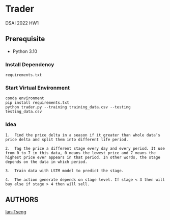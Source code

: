 # Trader

DSAI 2022 HW1

## Prerequisite
- Python 3.10

### Install Dependency
```
requirements.txt
```

### Start Virtual Environment
```
conda environment
pip install requirements.txt
python trader.py --training training_data.csv --testing testing_data.csv
```



### Idea 
```
1.  Find the price delta in a season if it greater than whole data’s price delta and split them into different life period.

2.  Tag the price a different stage every day and every period. It use from 0 to 7 in this data, 0 means the lowest price and 7 means the highest price ever appears in that period. In other words, the stage depends on the data in which period.

3.  Train data with LSTM model to predict the stage.

4.  The action generate depends on stage level. If stage < 3 then will buy else if stage > 4 then will sell.

```


## AUTHORS
[Ian-Tseng](https://github.com/Ian-Tseng/)
